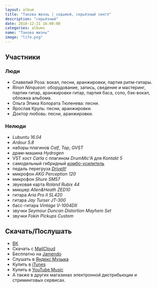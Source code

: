 ```yaml
---
layout: album
title: "Такова жизнь | седьмой, серьёзный сингл"
description: "серьёзный"
date: 2018-12-21 16:00:00
categories: albums
name: "Такова жизнь"
image: "life.png"
---
```


## Участники  

### Люди  
* Славелий Роза: вокал, песни, аранжировки, партия ритм-гитары.
* *Rinon Ninqueon*: оборудование, запись, сведение и мастеринг, партии гитар, аранжировки гитар, партия баса, соло, бэк-вокал, обложка альбома.
* Ольга Эпика Колората Тюленева: песни.
* Ярослав Круль: песни, аранжировки.
* Доктор любовь: песни, аранжировки.

### Нелюди
- *Lubuntu 16.04*
- *Ardour 5.8*
- наборы плагинов *Calf*, *Tap*, *GVST*
- драм-машина *Hydrogen*
- VST хост *Carla* с плагином *DrumMic'A* для *Kontakt 5*
- самодельный гибридный *[комбо-усилитель](http://rinonninqueon.ru/schematics/cabinet_3/)*
- педаль перегруза *[DriveIt!](http://rinonninqueon.ru/schematics/DriveIt_complete/)*
- микрофон *AKG Perception 120*
- микрофон *Shure SM57*
- звуковая карта *Roland Rubix 44*
- микшер *Allen&Heath ZED10*
- гитара *Aria Pro II SL420*
- гитара *Jay Turser JT-300*
- басс-гитара *Vintage V-1004DX*
- звучки *Seymour Duncan Distortion Mayhem Set*
- звучки *Fokin Pickups Custom*

## Скачать/Послушать
- [ВК](https://vk.com/muzgruppa)
- Скачать с [MailCloud](https://cloud.mail.ru/public/3osF%2F5CYMyr1tz)
- Бесплатно на [Jamendo](https://www.jamendo.com/album/181586/takova-zhizn)
- Слушать в [Яндекс Музыка](https://music.yandex.ru/album/6397852)
- Купить в [iTunes](https://music.apple.com/ru/album/%D1%82%D0%B0%D0%BA%D0%BE%D0%B2%D0%B0-%D0%B6%D0%B8%D0%B7%D0%BD%D1%8C-single/1448803016)
- Купить в [YouTube Music](https://music.youtube.com/playlist?list=OLAK5uy_mh20tYpRY2vChCavQkJwlwEg3VSsRoQZQ)
- А также в других магазинах электронной дистрибьюции и стриминговых сервисах.